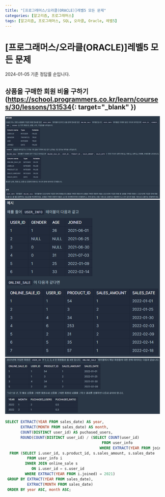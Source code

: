 ```yaml
---
title: "[프로그래머스/오라클(ORACLE)]레벨5 모든 문제"
categories: [알고리즘, 프로그래머스]
tags: [알고리즘, 프로그래머스, SQL, 오라클, Oracle, 레벨5]
---
```


# [프로그래머스/오라클(ORACLE)]레벨5 모든 문제

2024-01-05 기준 정답률 순입니다.

## 상품을 구매한 회원 비율 구하기(<https://school.programmers.co.kr/learn/courses/30/lessons/131534>{: target="_blank" })

![보호소에서 중성화한 동물(1)](/assets/img/posts/algorithm/sql/programmers-sql-level-5-by-oracle/상품을-구매한-회원-비율-구하기(1).png)
![보호소에서 중성화한 동물(2)](/assets/img/posts/algorithm/sql/programmers-sql-level-5-by-oracle/상품을-구매한-회원-비율-구하기(2).png)
![보호소에서 중성화한 동물(3)](/assets/img/posts/algorithm/sql/programmers-sql-level-5-by-oracle/상품을-구매한-회원-비율-구하기(3).png)

```sql
SELECT EXTRACT(YEAR FROM sales_date) AS year,
       EXTRACT(MONTH FROM sales_date) AS month,
       COUNT(DISTINCT user_id) AS puchased_users,
       ROUND(COUNT(DISTINCT user_id) / (SELECT COUNT(user_id)
                                            FROM user_info
                                           WHERE EXTRACT(YEAR FROM joined) = 2021), 1) AS puchased_ratio
  FROM (SELECT i.user_id, s.product_id, s.sales_amount, s.sales_date
          FROM user_info i
         INNER JOIN online_sale s
            ON i.user_id = s.user_id
         WHERE EXTRACT(YEAR FROM i.joined) = 2021)
 GROUP BY EXTRACT(YEAR FROM sales_date),
          EXTRACT(MONTH FROM sales_date)
 ORDER BY year ASC, month ASC;
```